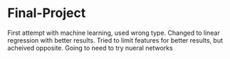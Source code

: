 # Final-Project
First attempt with machine learning, used wrong type.
Changed to linear regression with better results.
Tried to limit features for better results, but acheived opposite.
Going to need to try nueral networks

